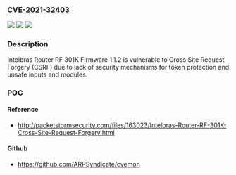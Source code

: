 ### [CVE-2021-32403](https://cve.mitre.org/cgi-bin/cvename.cgi?name=CVE-2021-32403)
![](https://img.shields.io/static/v1?label=Product&message=n%2Fa&color=blue)
![](https://img.shields.io/static/v1?label=Version&message=n%2Fa&color=blue)
![](https://img.shields.io/static/v1?label=Vulnerability&message=n%2Fa&color=brighgreen)

### Description

Intelbras Router RF 301K Firmware 1.1.2 is vulnerable to Cross Site Request Forgery (CSRF) due to lack of security mechanisms for token protection and unsafe inputs and modules.

### POC

#### Reference
- http://packetstormsecurity.com/files/163023/Intelbras-Router-RF-301K-Cross-Site-Request-Forgery.html

#### Github
- https://github.com/ARPSyndicate/cvemon

